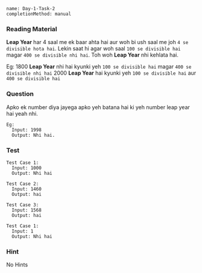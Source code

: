 ```ngMeta
name: Day-1-Task-2
completionMethod: manual
```

### Reading Material
**Leap Year** har 4 saal me ek baar ahta hai aur woh bi ush saal me joh `4 se divisible hota hai`. Lekin saat hi agar woh saal `100 se divisible hai` magar `400 se divisible nhi hai`.
Toh woh **Leap Year** nhi kehlata hai.

Eg:
  1800 **Leap Year** nhi hai kyunki yeh `100 se divisible hai` magar `400 se divisible nhi hai`
  2000 **Leap Year** hai kyunki yeh `100 se divisible hai` aur `400 se divisible hai`

### Question
Apko ek number diya jayega apko yeh batana hai ki yeh number leap year hai yeah nhi.
```
Eg:
  Input: 1998
  Output: Nhi hai.
```

### Test
```
Test Case 1:
  Input: 1000
  Output: Nhi hai
```

```
Test Case 2:
  Input: 1460
  Output: hai
```

```
Test Case 3:
  Input: 1568
  Output: hai
```

```
Test Case 1:
  Input: 1
  Output: Nhi hai
```

### Hint
No Hints
